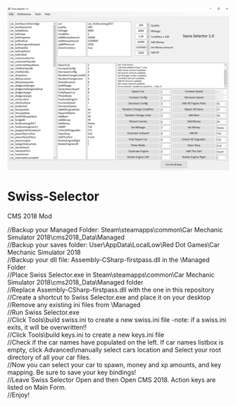 ![Alt text](/SwissSelector.png?raw=true "Optional Title")

# Swiss-Selector
CMS 2018 Mod

//Backup your Managed Folder:  Steam\steamapps\common\Car Mechanic Simulator 2018\cms2018_Data\Managed<br />
//Backup your saves folder: User\AppData\LocalLow\Red Dot Games\Car Mechanic Simulator 2018<br />
//Backup your dll file: Assembly-CSharp-firstpass.dll in the \Managed Folder<br />
//Place Swiss Selector.exe in Steam\steamapps\common\Car Mechanic Simulator 2018\cms2018_Data\Managed folder<br />
//Replace Assembly-CSharp-firstpass.dll with the one in this repository<br />
//Create a shortcut to Swiss Selector.exe and place it on your desktop<br />
//Remove any existing ini files from \Managed<br />
//Run Swiss Selector.exe<br />
//Click Tools\build swiss.ini to create a new swiss.ini file  -note: if a swiss.ini exits, it will be overwritten!!<br />
//Click Tools\build keys.ini to create a new keys.ini file<br />
//Check if the car names have populated on the left. If car names listbox is empty, click Advanced\manually select cars location and Select your root directory of all your car files.<br />
//Now you can select your car to spawn, money and xp amounts, and key mapping. Be sure to save your key bindings!<br />
//Leave Swiss Selector Open and then Open CMS 2018. Action keys are listed on Main Form.<br />
//Enjoy!<br />


